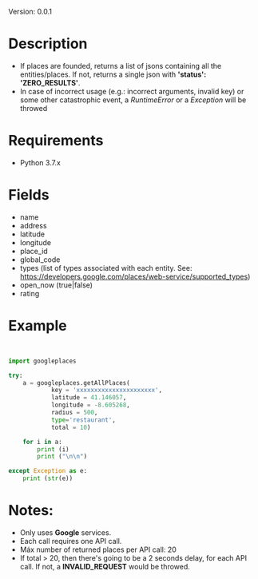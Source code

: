 
Version: 0.0.1

# Description
* If places are founded, returns a list of jsons containing all the entities/places. If not, returns a single json with **'status': 'ZERO_RESULTS'**.
* In case of incorrect usage (e.g.: incorrect arguments, invalid key) or some other catastrophic event, a _RuntimeError_ or a _Exception_ will be throwed


# Requirements
* Python 3.7.x


# Fields
* name
* address
* latitude
* longitude
* place_id
* global_code
* types (list of types associated with each entity. See: https://developers.google.com/places/web-service/supported_types)
* open_now (true|false)
* rating

# Example

```python


import googleplaces

try:
	a = googleplaces.getAllPlaces(
			key = 'xxxxxxxxxxxxxxxxxxxxxx', 
			latitude = 41.146057, 
			longitude = -8.605268, 
			radius = 500, 
			type='restaurant',
			total = 10)

	for i in a:
		print (i)
		print ("\n\n")

except Exception as e:
	print (str(e))


```

# Notes: 
* Only uses **Google** services.
* Each call requires one API call.
* Máx number of returned places per API call: 20
* If total > 20, then there's going to be a 2 seconds delay, for each API call. If not, a **INVALID_REQUEST** would be throwed.
